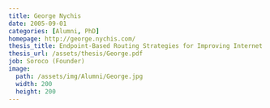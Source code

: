 ```yaml
---
title: George Nychis
date: 2005-09-01
categories: [Alumni, PhD]
homepage: http://george.nychis.com/
thesis_title: Endpoint-Based Routing Strategies for Improving Internet Performance and Resilience
thesis_url: /assets/thesis/George.pdf
job: Soroco (Founder)
image:
  path: /assets/img/Alumni/George.jpg
  width: 200
  height: 200
---
```


